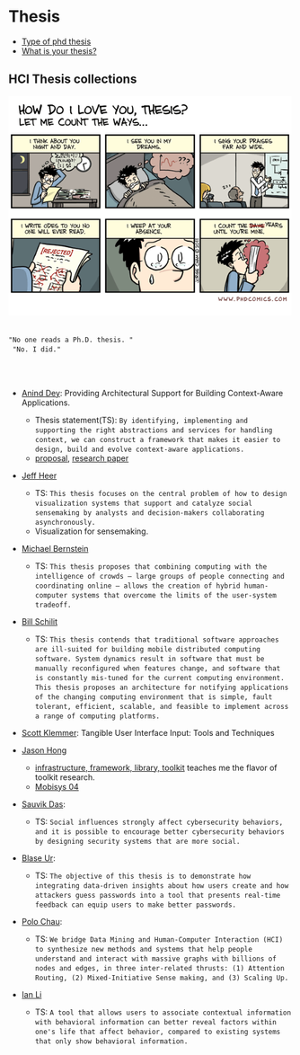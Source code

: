 Thesis
=========================

- [Type of phd thesis](https://www.eecs.harvard.edu/htk/phdadvice/#3)
- [What is your thesis?](http://web.cs.ucla.edu/~palsberg/shivers.html)


## HCI Thesis collections

<img src="photos/diagrams/phd-comics-thesis.gif" width="600px">

<br/>
<br/>

<code>"No one reads a Ph.D. thesis. "<br/>
"No. I did."
</code>

<br/>
<br/>

- [Anind Dey](https://www.cc.gatech.edu/fce/ctk/pubs/dey-thesis.pdf): Providing Architectural Support for Building Context-Aware Applications. 
    - Thesis statement(TS): ```By identifying, implementing and supporting the right abstractions and services for handling context, we can construct a framework that makes it easier to design, build and evolve context-aware applications.```
    - [proposal](https://pdfs.semanticscholar.org/50c3/a22313d0eb9398afd2730cc6b5f8c2aaa8ad.pdf), [research paper](ftp://ftp.cc.gatech.edu/pub/gvu/tr/1999/99-23.pdf)

- [Jeff Heer](https://homes.cs.washington.edu/~jheer/files/jheer-thesis.pdf)
    - TS: ```This thesis focuses on the central problem of how to design visualization systems that support and catalyze social sensemaking by analysts and decision-makers collaborating asynchronously. ```
    - Visualization for sensemaking.

- [Michael Bernstein](https://hci.stanford.edu/publications/2012/CrowdPoweredSystems/phd-thesis-msbernst.pdf)
    - TS: ```This thesis proposes that combining computing with the intelligence of crowds — large groups of people connecting and coordinating online — allows the creation of hybrid human-computer systems that overcome the limits of the user-system tradeoff.```

- [Bill Schilit](https://sites.google.com/site/schilit/schilit-thesis.pdf?attredirects=0)
    - TS: ```This thesis contends that traditional software approaches are ill-suited for building mobile distributed computing software. System dynamics result in software that must be manually reconfigured when features change, and software that is constantly mis-tuned for the current computing environment. This thesis proposes an architecture for notifying applications of the changing computing environment that is simple, fault tolerant, efficient, scalable, and feasible to implement across a range of computing platforms.```

- [Scott Klemmer](https://hci.stanford.edu/publications/2004/klemmer-dissertation/KlemmerDissertation.pdf): Tangible User Interface Input: Tools and Techniques 

- [Jason Hong](http://www.cs.cmu.edu/~jasonh/publications/jihdiss.pdf)
    - [infrastructure, framework, library, toolkit](http://citeseerx.ist.psu.edu/viewdoc/download?doi=10.1.1.469.6574&rep=rep1&type=pdf) teaches me the flavor of toolkit research. 
    - [Mobisys 04](https://dl.acm.org/doi/pdf/10.1145/990064.990087)

- [Sauvik Das](http://reports-archive.adm.cs.cmu.edu/anon/hcii/CMU-HCII-17-100.pdf): 
    - TS: ```Social influences strongly affect cybersecurity behaviors, and it is possible to encourage better cybersecurity behaviors by designing security systems that are more social.``` 


- [Blase Ur](https://www.blaseur.com/phdthesis.pdf): 
    - TS: ```The objective of this thesis is to demonstrate how integrating data-driven insights about how users create and how attackers guess passwords into a tool that presents real-time feedback can equip users to make better passwords.```


- [Polo Chau](https://poloclub.github.io/polochau/papers/polo-chau-thesis.pdf): 
    - TS:  ```We bridge Data Mining and Human-Computer Interaction (HCI) to synthesize new methods and systems that help people understand and interact with massive graphs with billions of nodes and edges, in three inter-related thrusts: (1) Attention Routing, (2) Mixed-Initiative Sense making, and (3) Scaling Up.```

- [Ian Li](http://reports-archive.adm.cs.cmu.edu/anon/hcii/CMU-HCII-11-106.pdf)
    - TS: ```A tool that allows users to associate contextual information with behavioral information can better reveal factors within one's life that affect behavior, compared to existing systems that only show behavioral information.```





<!-- 11. Gierad Laput: http://www.gierad.com/thesis-draft.pdf
12. Chris Harrison: 
    1. 
13. Jon Froehlich: 
14. Bjorn Hartmann:  -->
